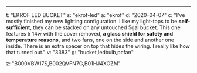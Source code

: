 ---
t: "EKROF LED BUCKET"
s: "ekrof-led"
a: "ekrof"
d: "2020-04-07"
c: "I've mostly finished my new lighting configuration. I like my light-tops to be <strong>self-sufficient</strong>, they can be stacked on any untouched 5gal bucket. This one features 5 14w with the cover removed, <strong>a glass shield for safety and temperature reasons</strong>, and two fans, one on the side and another one inside. There is an extra spacer on top that hides the wiring. I really like how that turned out."
v: "3383"
g: "bucket,ledbulb,pcfan"

z: "B000VBW17S,B002QVFN7G,B01HJ4XOZM"
